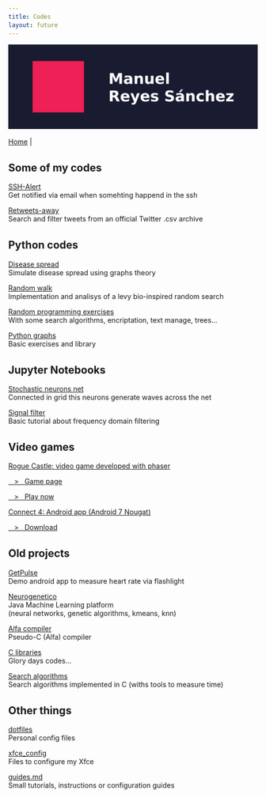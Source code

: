 ```yaml
---
title: Codes
layout: future
---
```



<picture>
  <source media="(max-width: 42em)" srcset="resources/banner_web_phone.png">
  <source media="(min-width: 42em)" srcset="resources/banner_web_desktop.png">
  <img src="resources/banner_web_phone.png" alt="Banner">
</picture>

<a class="btnmenu" href="/index">Home</a> | 

<h2 style="margin-top: 2rem;">Some of my codes</h2>

<a href="http://www.github.com/manurs/SSH-Alert" target="_blank">SSH-Alert</a>
<br>Get notified via email when somehting happend in the ssh

<a href="http://www.github.com/manurs/retweets-away" target="_blank">Retweets-away</a>
<br>Search and filter tweets from an official Twitter .csv archive

<h2 style="margin-top: 2rem;"> Python codes </h2>

<a href="http://www.github.com/manurs/disease-spread" target="_blank">Disease spread</a>
<br>Simulate disease spread using graphs theory

<a href="http://www.github.com/manurs/random-walk" target="_blank">Random walk</a>
<br>Implementation and analisys of a levy bio-inspired random search

<a href="http://www.github.com/manurs/python-ejers" target="_blank">Random programming exercises</a>
<br>With some search algorithms, encriptation, text manage, trees...

<a href="http://www.github.com/manurs/python-graphs" target="_blank">Python graphs</a>
<br>Basic exercises and library

<h2 style="margin-top: 2rem;"> Jupyter Notebooks </h2>

<a href="http://www.github.com/manurs/stochastic-neurons-net" target="_blank">Stochastic neurons net</a>
<br>Connected in grid this neurons generate waves across the net 

<a href="http://www.github.com/manurs/signal-filter" target="_blank">Signal filter</a>
<br>Basic tutorial about frequency domain filtering

<h2 style="margin-top: 2rem;"> Video games </h2>

<a href="http://www.github.com/manurs/RogueCastle" target="_blank">Rogue Castle: video game developed with phaser</a>

<a href="https://manurs.github.io/RogueCastle/web/index.html" target="_blank">&nbsp;&nbsp;&nbsp;>&nbsp;&nbsp;&nbsp;Game page</a>

<a href="https://manurs.github.io/RogueCastle" target="_blank">&nbsp;&nbsp;&nbsp;>&nbsp;&nbsp;&nbsp;Play now</a>

<a href="https://github.com/manurs/android-connect4" target="_blank">Connect 4: Android app (Android 7 Nougat)</a>

<a href="https://www.dropbox.com/s/gem1lv7zg4mdg97/conecta4_v3_offline.apk" target="_blank">&nbsp;&nbsp;&nbsp;>&nbsp;&nbsp;&nbsp;Download</a>

<h2 style="margin-top: 2rem;"> Old projects </h2>

<a href="http://www.github.com/manurs/GetPulse" target="_blank">GetPulse</a>
<br>Demo android app to measure heart rate via flashlight    

<a href="http://www.github.com/manurs/neurogenetico" target="_blank">Neurogenetico</a>
<br>Java Machine Learning platform<br>(neural networks, genetic algorithms, kmeans, knn)   

<a href="http://www.github.com/manurs/compiler" target="_blank">Alfa compiler</a>
<br>Pseudo-C (Alfa) compiler

<a href="http://www.github.com/manurs/libs"  target="_blank">C libraries</a>
<br>Glory days codes...

<a href="http://www.github.com/manurs/search_algorithms" target="_blank">Search algorithms</a>
<br>Search algorithms implemented in C (withs tools to measure time)

<h2 style="margin-top: 2rem;"> Other things </h2>

<a href="http://www.github.com/manurs/dotfiles" target="_blank">dotfiles</a>
<br>Personal config files

<a href="http://www.github.com/manurs/xfce_config" target="_blank">xfce_config</a>
<br>Files to configure my Xfce      
  
<a href="http://www.github.com/manurs/guides.md" target="_blank">guides.md</a>
<br>Small tutorials, instructions or configuration guides     

